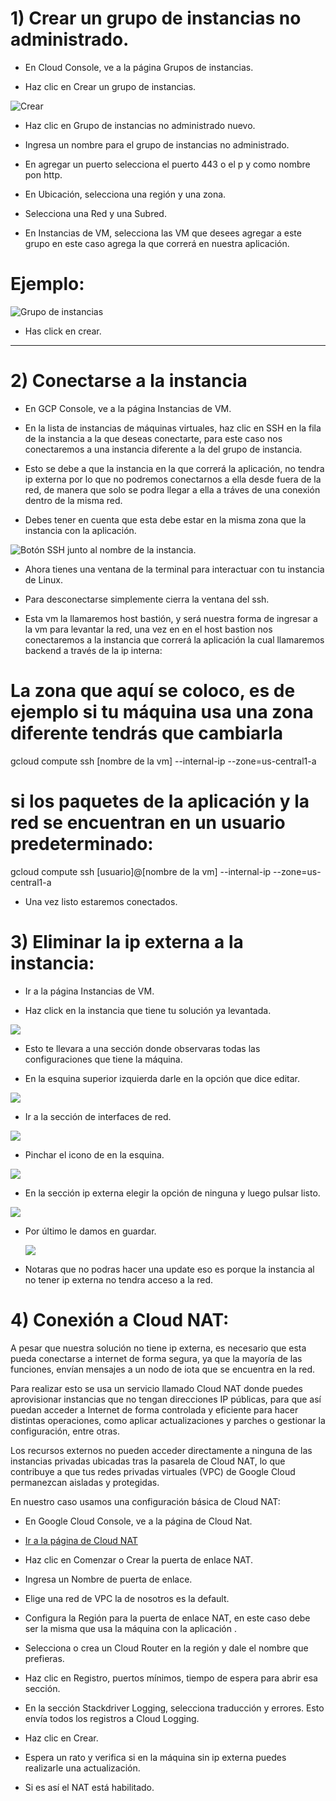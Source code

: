 # 1) Crear un grupo de instancias no administrado.


* En Cloud Console, ve a la página Grupos de instancias.

[](https://console.cloud.google.com/compute/instanceGroups/list?authuser=0&project=guminator&instanceGroupsTablesize=50)

* Haz clic en Crear un grupo de instancias.

![Crear](../images/Grupos-Instancia/G2.png)


* Haz clic en Grupo de instancias no administrado nuevo.
 

* Ingresa un nombre para el grupo de instancias no administrado.


* En agregar un puerto selecciona el puerto 443 o el p y como nombre pon http.

* En Ubicación, selecciona una región y una zona.

* Selecciona una Red y una Subred.

* En Instancias de VM, selecciona las VM que desees agregar a este grupo en este caso agrega la que correrá en nuestra aplicación.

# Ejemplo:

![Grupo de instancias](../images/Grupos-Instancia/G3.png)


* Has click en crear.
---

# 2) Conectarse a la instancia

- En GCP Console, ve a la página Instancias de VM.

- En la lista de instancias de máquinas virtuales, haz clic en SSH en la fila de la instancia a la que deseas conectarte, para este caso nos conectaremos a una instancia diferente a la del grupo de instancia.

- Esto se debe  a que la instancia en la que correrá la aplicación, no tendra ip externa por lo que no podremos conectarnos a ella desde fuera de la red, de manera que solo se podra llegar a ella a tráves de una conexión  dentro de la misma red.

- Debes tener en cuenta que esta debe estar en la misma zona que la instancia con la aplicación.

![Botón SSH junto al nombre de la instancia.](https://cloud.google.com/docs/images/establish-ssh-connection-1.png?hl=es-419)

- Ahora tienes una ventana de la terminal para interactuar con tu instancia de Linux.

- Para desconectarse simplemente cierra la ventana del ssh.

- Esta vm la llamaremos host bastión, y será nuestra forma de ingresar a la vm para levantar la red, una vez en en el host bastion nos conectaremos a la instancia que correrá la aplicación la cual llamaremos backend a través de la ip interna:



# La zona que aquí se coloco, es de ejemplo si tu máquina usa una zona diferente tendrás que cambiarla
gcloud compute ssh [nombre de la vm] --internal-ip --zone=us-central1-a

# si los paquetes de la aplicación y la red se encuentran en un usuario predeterminado:

gcloud compute ssh [usuario]@[nombre de la vm] --internal-ip --zone=us-central1-a 

* Una vez listo  estaremos conectados.


# 3) Eliminar la ip externa a la instancia:


* Ir a la página Instancias de VM.

 [](https://console.cloud.google.com/compute/instances?hl=es&_ga=2.6986610.1577132522.1603220388-459450626.1601906451&_gac=1.93715951.1603290227.Cj0KCQjwuL_8BRCXARIsAGiC51BdtPExmWw2X24PAqMjlvrRMdOr96slsvmu_BVtttXqJlonboVFsRgaAta4EALw_wcB)

* Haz click en la instancia que tiene tu solución ya levantada.

 ![](../images/Grupo-Instancia/G7.png)

* Esto te llevara a una sección donde observaras todas las configuraciones que tiene la máquina.
  
  
* En la esquina superior izquierda darle en la opción que dice editar.

![](../images/Grupos-Instancia/G8.png)

* Ir a la sección de interfaces de red.

 ![](../images/Grupos-Instancia/G9.png)

* Pinchar el icono de en la esquina.

 ![](../images/Grupos-Instancia/G9.1.png)

* En la sección ip externa elegir la opción de ninguna y luego pulsar listo.

 ![](../images/Grupos-Instancia/G9.2.png)

* Por último le damos en guardar.

  ![](../images/Grupos-Instancia/G10.png)
 

* Notaras que no podras hacer una update eso es porque la instancia al no tener ip externa no tendra acceso a la red.


# 4) Conexión a Cloud NAT:

A pesar que nuestra solución no tiene ip externa, es necesario que esta pueda conectarse a internet de forma segura, ya que la mayoría de las funciones, envían mensajes a un nodo de iota que se encuentra en la red.

Para realizar esto se usa un servicio llamado Cloud NAT  donde puedes aprovisionar instancias que no tengan direcciones IP públicas, para que así puedan acceder a Internet de forma controlada y eficiente para hacer distintas operaciones, como aplicar actualizaciones y parches o gestionar la configuración, entre otras. 

Los recursos externos no pueden acceder directamente a ninguna de las instancias privadas ubicadas tras la pasarela de Cloud NAT, lo que contribuye a que tus redes privadas virtuales (VPC) de Google Cloud permanezcan aisladas y protegidas.


En nuestro caso usamos una configuración básica de  Cloud NAT:


* En Google Cloud Console, ve a la página de Cloud Nat.

* [Ir a la página de Cloud NAT](https://console.cloud.google.com/net-services/nat/list?hl=es&_ga=2.10075125.1577132522.1603220388-459450626.1601906451)

* Haz clic en Comenzar o Crear la puerta de enlace NAT.

* Ingresa un Nombre de puerta de enlace.

* Elige una red de VPC la de nosotros es la default.

* Configura la Región para la puerta de enlace NAT, en este caso debe ser la misma que usa la máquina con la aplicación .

* Selecciona o crea un Cloud Router en la región y dale el nombre que prefieras.

* Haz clic en Registro, puertos mínimos, tiempo de espera para abrir esa sección.

* En la sección Stackdriver Logging, selecciona traducción y errores. Esto envía todos los registros a Cloud Logging.

* Haz clic en Crear.

* Espera un rato y verifica si en la máquina sin ip externa puedes realizarle una actualización.

* Si es así el NAT está habilitado.



